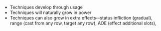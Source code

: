 - Techniques develop through usage
- Techniques will naturally grow in power
- Techniques can also grow in extra effects--status infliction (gradual), range (cast from any row, target any row), AOE (effect additional slots), 